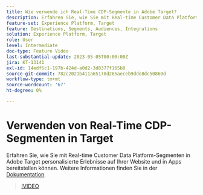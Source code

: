 ```yaml
---
title: Wie verwende ich Real-Time CDP-Segmente in Adobe Target?
description: Erfahren Sie, wie Sie mit Real-time Customer Data Platform-Segmenten in Adobe Target personalisierte Erlebnisse auf Ihrer Website und in Apps bereitstellen können.
feature-set: Experience Platform, Target
feature: Destinations, Segments, Audiences, Integrations
solution: Experience Platform, Target
role: User
level: Intermediate
doc-type: Feature Video
last-substantial-update: 2023-05-05T00:00:00Z
jira: KT-13141
exl-id: 14edf6c1-197b-424d-a0d2-3d8377f165b8
source-git-commit: 782c2021b411a65178d265aeceb9dde8dc50860d
workflow-type: tm+mt
source-wordcount: '67'
ht-degree: 0%

---
```


# Verwenden von Real-Time CDP-Segmenten in Target

Erfahren Sie, wie Sie mit Real-time Customer Data Platform-Segmenten in Adobe Target personalisierte Erlebnisse auf Ihrer Website und in Apps bereitstellen können. Weitere Informationen finden Sie in der [Dokumentation](https://experienceleague.adobe.com/docs/target/using/integrate/integrating-with-rtcdp.html).

>[!VIDEO](https://video.tv.adobe.com/v/3419149/?learn=on)
